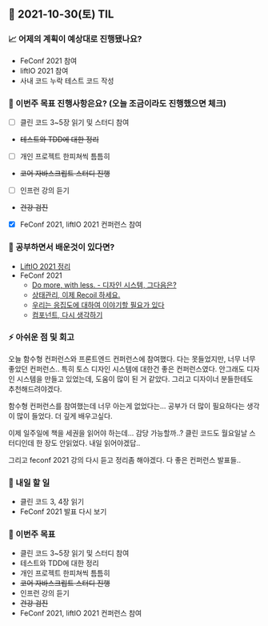 ## 📆 2021-10-30(토) TIL

### 📈 어제의 계획이 예상대로 진행됐나요?
- FeConf 2021 참여
- liftIO 2021 참여
- 사내 코드 누락 테스트 코드 작성

### 🦄 이번주 목표 진행사항은요? (오늘 조금이라도 진행했으면 체크)
- [ ] 클린 코드 3~5장 읽기 및 스터디 참여
- ~~테스트와 TDD에 대한 정리~~
- [ ] 개인 프로젝트 한피쳐씩 틈틈히
- ~~코어 자바스크립트 스터디 진행~~
- [ ] 인프런 강의 듣기
- ~~건강 검진~~
- [x] FeConf 2021, liftIO 2021 컨퍼런스 참여

### 🤔 공부하면서 배운것이 있다면?
- [LiftIO 2021 정리](https://github.com/saseungmin/frontend-tech-interview/tree/main/liftIO-2021)
- FeConf 2021
  - [Do more, with less. - 디자인 시스템, 그다음은?](https://www.youtube.com/watch?v=LmLchZ4tCXc)
  - [상태관리, 이제 Recoil 하세요.](https://www.youtube.com/watch?v=0-UaleJZOw8&t=539s)
  - [우리는 응집도에 대하여 이야기할 필요가 있다](https://www.youtube.com/watch?v=aSAGOH2u2rs)
  - [컴포넌트, 다시 생각하기](https://www.youtube.com/watch?v=HYgKBvLr49c)

### ⚡ 아쉬운 점 및 회고
오늘 함수형 컨퍼런스와 프론트엔드 컨퍼런스에 참여했다. 다는 못들었지만, 너무 너무 좋았던 컨퍼런스.. 특히 토스 디자인 시스템에 대한건 좋은 컨퍼런스였다. 안그래도 디자인 시스템을 만들고 있었는데, 도움이 많이 된 거 같았다. 그리고 디자이너 분들한테도 추천해드려야겠다.    

함수형 컨퍼런스를 참여했는데 너무 아는게 없었다는... 공부가 더 많이 필요하다는 생각이 많이 들었다. 더 깊게 배우고싶다.   

이제 일주일에 책을 세권을 읽어야 하는데... 감당 가능할까..? 클린 코드도 월요일날 스터디인데 한 장도 안읽었다. 내일 읽어야겠답..   

그리고 feconf 2021 강의 다시 듣고 정리좀 해야겠다. 다 좋은 컨퍼런스 발표들..

### 🚀 내일 할 일
- 클린 코드 3, 4장 읽기
- FeConf 2021 발표 다시 보기

### 🎯 이번주 목표
- 클린 코드 3~5장 읽기 및 스터디 참여
- 테스트와 TDD에 대한 정리
- 개인 프로젝트 한피쳐씩 틈틈히
- ~~코어 자바스크립트 스터디 진행~~
- 인프런 강의 듣기
- ~~건강 검진~~
- FeConf 2021, liftIO 2021 컨퍼런스 참여
